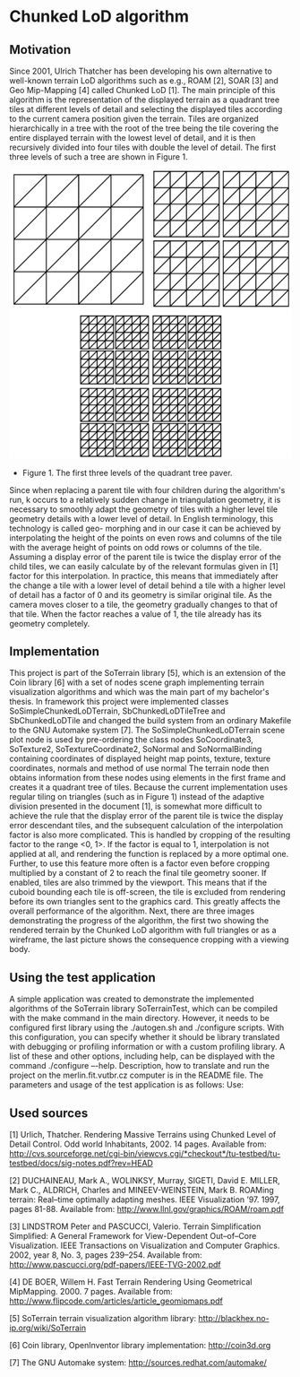 # Chunked LoD algorithm

## Motivation

Since 2001, Ulrich Thatcher has been developing his own alternative to well-known terrain LoD algorithms such as
e.g., ROAM [2], SOAR [3] and Geo Mip-Mapping [4] called Chunked LoD [1].
The main principle of this algorithm is the representation of the displayed terrain as a quadrant tree
tiles at different levels of detail and selecting the displayed tiles according to the current camera position
given the terrain. Tiles are organized hierarchically in a tree with the root of the tree being the tile
covering the entire displayed terrain with the lowest level of detail, and it is then recursively divided into four
tiles with double the level of detail. The first three levels of such a tree are shown in Figure 1.

![Figure 1](Figure_1.png "Figure 1")
* Figure 1. The first three levels of the quadrant tree paver.

Since when replacing a parent tile with four children during the algorithm's run, k occurs
to a relatively sudden change in triangulation geometry, it is necessary to smoothly adapt the geometry of tiles with a higher level
tile geometry details with a lower level of detail. In English terminology, this technology is called geo-
morphing and in our case it can be achieved by interpolating the height of the points on even rows and columns of the tile
with the average height of points on odd rows or columns of the tile. Assuming a display error
of the parent tile is twice the display error of the child tiles, we can easily calculate by
of the relevant formulas given in [1] factor for this interpolation. In practice, this means that immediately after the change
a tile with a lower level of detail behind a tile with a higher level of detail has a factor of 0 and its geometry is similar
original tile. As the camera moves closer to a tile, the geometry gradually changes to that of that tile.
When the factor reaches a value of 1, the tile already has its geometry completely.


## Implementation

This project is part of the SoTerrain library [5], which is an extension of the Coin library [6] with a set of nodes
scene graph implementing terrain visualization algorithms and which was the main part of my bachelor's thesis.
In framework this project were implemented classes SoSimpleChunkedLoDTerrain,
SbChunkedLoDTileTree and SbChunkedLoDTile and changed the build system from an ordinary Makefile to the GNU Automake system [7].
The SoSimpleChunkedLoDTerrain scene plot node is used by pre-ordering the class nodes
SoCoordinate3, SoTexture2, SoTextureCoordinate2, SoNormal and SoNormalBinding containing
coordinates of displayed height map points, texture, texture coordinates, normals and method of use
normal The terrain node then obtains information from these nodes using elements in the first frame and creates it
a quadrant tree of tiles. Because the current implementation uses regular tiling on
triangles (such as in Figure 1) instead of the adaptive division presented in the document [1], is somewhat
more difficult to achieve the rule that the display error of the parent tile is twice the display error
descendant tiles, and the subsequent calculation of the interpolation factor is also more complicated. This is handled by cropping
of the resulting factor to the range <0, 1>. If the factor is equal to 1, interpolation is not applied at all, and rendering
the function is replaced by a more optimal one. Further, to use this feature more often is a factor even before cropping
multiplied by a constant of 2 to reach the final tile geometry sooner.
If enabled, tiles are also trimmed by the viewport. This means that if the cuboid
bounding each tile is off-screen, the tile is excluded from rendering before its own
triangles sent to the graphics card. This greatly affects the overall performance of the algorithm.
Next, there are three images demonstrating the progress of the algorithm, the first two showing the rendered terrain
by the Chunked LoD algorithm with full triangles or as a wireframe, the last picture shows the consequence
cropping with a viewing body.

## Using the test application

A simple application was created to demonstrate the implemented algorithms of the SoTerrain library
SoTerrainTest, which can be compiled with the make command in the main directory. However, it needs to be configured first
library using the ./autogen.sh and ./configure scripts. With this configuration, you can specify whether it should be
library translated with debugging or profiling information or with a custom profiling library.
A list of these and other options, including help, can be displayed with the command ./configure –-help. Description,
how to translate and run the project on the merlin.fit.vutbr.cz computer is in the README file.
The parameters and usage of the test application is as follows:
Use:

## Used sources

[1] Urlich, Thatcher. Rendering Massive Terrains using Chunked Level of Detail Control. Odd world
Inhabitants, 2002. 14 pages. Available from:
http://cvs.sourceforge.net/cgi-bin/viewcvs.cgi/*checkout*/tu-testbed/tu-testbed/docs/sig-notes.pdf?rev=HEAD

[2] DUCHAINEAU, Mark A., WOLINKSY, Murray, SIGETI, David E. MILLER, Mark C., ALDRICH, Charles and
MINEEV-WEINSTEIN, Mark B. ROAMing terrain: Real–time optimally adapting meshes. IEEE
Visualization ’97. 1997, pages 81-88. Available from: http://www.llnl.gov/graphics/ROAM/roam.pdf

[3] LINDSTROM Peter and PASCUCCI, Valerio. Terrain Simplification Simplified: A General Framework for
View-Dependent Out–of–Core Visualization. IEEE Transactions on
Visualization and Computer Graphics. 2002, year 8, No. 3, pages 239–254. Available from:
http://www.pascucci.org/pdf-papers/IEEE-TVG-2002.pdf

[4] DE BOER, Willem H. Fast Terrain Rendering Using Geometrical MipMapping. 2000. 7 pages. Available from:
http://www.flipcode.com/articles/article_geomipmaps.pdf

[5] SoTerrain terrain visualization algorithm library: http://blackhex.no-ip.org/wiki/SoTerrain

[6] Coin library, OpenInventor library implementation: http://coin3d.org

[7] The GNU Automake system: http://sources.redhat.com/automake/
